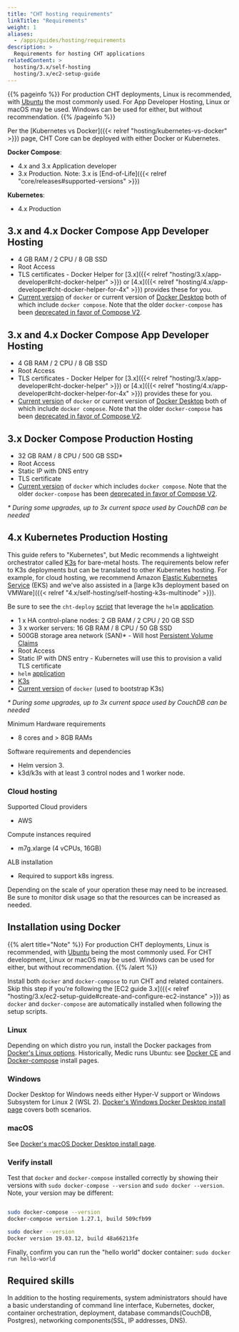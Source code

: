 ```yaml
---
title: "CHT hosting requirements"
linkTitle: "Requirements"
weight: 1
aliases:  
  - /apps/guides/hosting/requirements
description: >
  Requirements for hosting CHT applications
relatedContent: >
  hosting/3.x/self-hosting
  hosting/3.x/ec2-setup-guide
---
```


{{% pageinfo %}}
For production CHT deployments, Linux is recommended, with [Ubuntu](https://ubuntu.com/server) the most commonly used. For App Developer Hosting, Linux or macOS may be used. Windows can be used for either, but without recommendation.
{{% /pageinfo %}}

Per the [Kubernetes vs Docker]({{< relref "hosting/kubernetes-vs-docker" >}}) page, CHT Core can be deployed with either Docker or Kubernetes.

**Docker Compose**: 
   * 4.x and 3.x Application developer
   * 3.x Production.  Note: 3.x is [End-of-Life]({{< relref "core/releases#supported-versions" >}})

**Kubernetes**: 
   * 4.x Production
## 3.x and 4.x Docker Compose App Developer Hosting


* 4 GB RAM  / 2 CPU / 8 GB SSD
* Root Access
* TLS certificates -  Docker Helper for [3.x]({{< relref "hosting/3.x/app-developer#cht-docker-helper" >}}) or [4.x]({{< relref "hosting/4.x/app-developer#cht-docker-helper-for-4x" >}}) provides these  for you.
* [Current version](https://docs.docker.com/engine/install/) of `docker` or current version of [Docker Desktop](https://www.docker.com/products/docker-desktop/) both of which include `docker compose`. Note that the older `docker-compose` has been [deprecated in favor of Compose V2](https://www.docker.com/blog/announcing-compose-v2-general-availability/). 


## 3.x and 4.x Docker Compose App Developer Hosting

* 4 GB RAM  / 2 CPU / 8 GB SSD
* Root Access
* TLS certificates -  Docker Helper for [3.x]({{< relref "hosting/3.x/app-developer#cht-docker-helper" >}}) or [4.x]({{< relref "hosting/4.x/app-developer#cht-docker-helper-for-4x" >}}) provides these  for you.
* [Current version](https://docs.docker.com/engine/install/) of `docker` or current version of [Docker Desktop](https://www.docker.com/products/docker-desktop/) both of which include `docker compose`. Note that the older `docker-compose` has been [deprecated in favor of Compose V2](https://www.docker.com/blog/announcing-compose-v2-general-availability/).

## 3.x Docker Compose Production Hosting

* 32 GB RAM  / 8 CPU / 500 GB SSD*
* Root Access
* Static IP with DNS entry
* TLS certificate
* [Current version](https://docs.docker.com/engine/install/) of `docker` which includes `docker compose`. Note that the older `docker-compose` has been [deprecated in favor of Compose V2](https://www.docker.com/blog/announcing-compose-v2-general-availability/).

_\* During some upgrades, up to 3x current space used by CouchDB can be needed_

## 4.x Kubernetes Production Hosting

This guide refers to "Kubernetes", but Medic recommends a lightweight orchestrator called [K3s](https://docs.k3s.io/) for bare-metal hosts.  The requirements below refer to K3s deployments but can be translated to other Kubernetes hosting.  For example, for cloud hosting, we recommend Amazon [Elastic Kubernetes Service](https://aws.amazon.com/eks/) (EKS) and we've also assisted in a [large k3s deployment based on VMWare]({{< relref "4.x/self-hosting/self-hosting-k3s-multinode" >}}). 

Be sure to see the `cht-deploy` [script](https://github.com/medic/cht-core/tree/master/scripts/deploy) that leverage the `helm` [application](https://helm.sh/docs/intro/install/).

* 1 x HA control-plane nodes: 2 GB RAM  / 2 CPU / 20 GB SSD
* 3 x worker servers: 16 GB RAM  / 8 CPU / 50 GB SSD
* 500GB storage area network (SAN)* - Will host [Persistent Volume Claims](https://kubernetes.io/docs/concepts/storage/persistent-volumes/)
* Root Access
* Static IP with DNS entry - Kubernetes will use this to provision a valid TLS certificate
* `helm` [application](https://helm.sh/docs/intro/install/)
* [K3s](https://docs.k3s.io/)
* [Current version](https://docs.docker.com/engine/install/) of `docker` (used to bootstrap K3s)

_\* During some upgrades, up to 3x current space used by CouchDB can be needed_


Minimum Hardware requirements
* 8 cores and > 8GB RAMs

Software requirements and dependencies
* Helm version 3.
* k3d/k3s with at least 3 control nodes and 1 worker node.

### Cloud hosting

Supported Cloud providers
* AWS

Compute instances required
* m7g.xlarge (4 vCPUs, 16GB)

ALB installation
* Required to support k8s ingress.

Depending on the scale of your operation these may need to be increased. Be sure to monitor disk usage so that the resources can be increased as needed.

## Installation using Docker
{{% alert title="Note" %}}
For production CHT deployments, Linux is recommended, with [Ubuntu](https://ubuntu.com/server) being the most commonly used. For CHT development, Linux or macOS may be used. Windows can be used for either, but without recommendation.
{{% /alert %}}

Install both `docker` and `docker-compose` to run CHT and related containers. Skip this step if you're following the [EC2 guide 3.x]({{< relref "hosting/3.x/ec2-setup-guide#create-and-configure-ec2-instance" >}}) as `docker` and `docker-compose` are automatically installed when following the setup scripts.


### Linux

Depending on which distro you run, install the Docker packages from [Docker's Linux options](https://docs.docker.com/engine/install/#server). Historically, Medic runs Ubuntu: see [Docker CE](https://docs.docker.com/engine/install/ubuntu/) and [Docker-compose](https://docs.docker.com/compose/install/) install pages.

### Windows

Docker Desktop for Windows needs either Hyper-V support or Windows Subsystem for Linux 2 (WSL 2). [Docker's Windows Docker Desktop install page](https://docs.docker.com/docker-for-windows/install/) covers both scenarios.

### macOS

See [Docker's macOS Docker Desktop install page](https://docs.docker.com/docker-for-mac/install/).

### Verify install

Test that `docker` and `docker-compose` installed correctly by showing their versions with `sudo docker-compose --version` and `sudo docker --version`. Note, your version may be different:

```bash

sudo docker-compose --version
docker-compose version 1.27.1, build 509cfb99

sudo docker --version
Docker version 19.03.12, build 48a66213fe
```

Finally, confirm you can run the "hello world" docker container: `sudo docker run hello-world`

## Required skills
In addition to the hosting requirements, system administrators should have a basic understanding of command line interface, Kubernetes, docker, container orchestration, deployment, database commands(CouchDB, Postgres), networking components(SSL, IP addresses, DNS).

